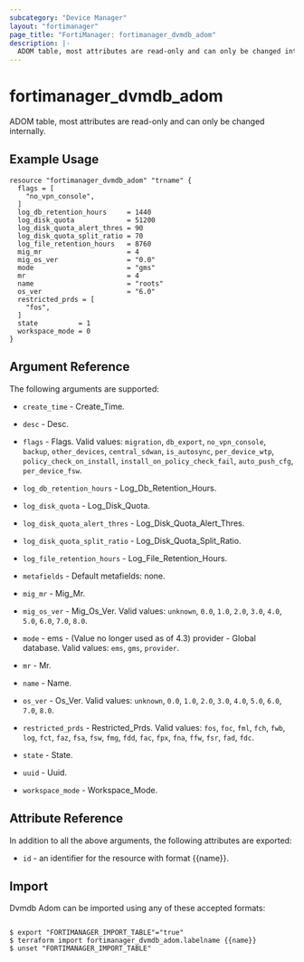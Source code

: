 ```yaml
---
subcategory: "Device Manager"
layout: "fortimanager"
page_title: "FortiManager: fortimanager_dvmdb_adom"
description: |-
  ADOM table, most attributes are read-only and can only be changed internally.
---
```


# fortimanager_dvmdb_adom
ADOM table, most attributes are read-only and can only be changed internally.

## Example Usage

```hcl
resource "fortimanager_dvmdb_adom" "trname" {
  flags = [
    "no_vpn_console",
  ]
  log_db_retention_hours     = 1440
  log_disk_quota             = 51200
  log_disk_quota_alert_thres = 90
  log_disk_quota_split_ratio = 70
  log_file_retention_hours   = 8760
  mig_mr                     = 4
  mig_os_ver                 = "0.0"
  mode                       = "gms"
  mr                         = 4
  name                       = "roots"
  os_ver                     = "6.0"
  restricted_prds = [
    "fos",
  ]
  state          = 1
  workspace_mode = 0
}
```

## Argument Reference


The following arguments are supported:


* `create_time` - Create_Time.
* `desc` - Desc.
* `flags` - Flags. Valid values: `migration`, `db_export`, `no_vpn_console`, `backup`, `other_devices`, `central_sdwan`, `is_autosync`, `per_device_wtp`, `policy_check_on_install`, `install_on_policy_check_fail`, `auto_push_cfg`, `per_device_fsw`.

* `log_db_retention_hours` - Log_Db_Retention_Hours.
* `log_disk_quota` - Log_Disk_Quota.
* `log_disk_quota_alert_thres` - Log_Disk_Quota_Alert_Thres.
* `log_disk_quota_split_ratio` - Log_Disk_Quota_Split_Ratio.
* `log_file_retention_hours` - Log_File_Retention_Hours.
* `metafields` - Default metafields: none.
* `mig_mr` - Mig_Mr.
* `mig_os_ver` - Mig_Os_Ver. Valid values: `unknown`, `0.0`, `1.0`, `2.0`, `3.0`, `4.0`, `5.0`, `6.0`, `7.0`, `8.0`.

* `mode` - ems - (Value no longer used as of 4.3) provider - Global database. Valid values: `ems`, `gms`, `provider`.

* `mr` - Mr.
* `name` - Name.
* `os_ver` - Os_Ver. Valid values: `unknown`, `0.0`, `1.0`, `2.0`, `3.0`, `4.0`, `5.0`, `6.0`, `7.0`, `8.0`.

* `restricted_prds` - Restricted_Prds. Valid values: `fos`, `foc`, `fml`, `fch`, `fwb`, `log`, `fct`, `faz`, `fsa`, `fsw`, `fmg`, `fdd`, `fac`, `fpx`, `fna`, `ffw`, `fsr`, `fad`, `fdc`.

* `state` - State.
* `uuid` - Uuid.
* `workspace_mode` - Workspace_Mode.


## Attribute Reference

In addition to all the above arguments, the following attributes are exported:
* `id` - an identifier for the resource with format {{name}}.

## Import

Dvmdb Adom can be imported using any of these accepted formats:
```

$ export "FORTIMANAGER_IMPORT_TABLE"="true"
$ terraform import fortimanager_dvmdb_adom.labelname {{name}}
$ unset "FORTIMANAGER_IMPORT_TABLE"
```

